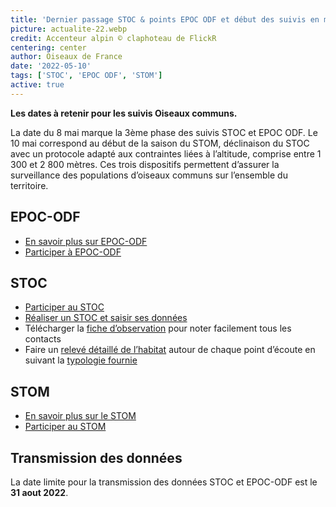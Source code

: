 ```yaml
---
title: 'Dernier passage STOC & points EPOC ODF et début des suivis en montagne !'
picture: actualite-22.webp
credit: Accenteur alpin © claphoteau de FlickR
centering: center
author: Oiseaux de France
date: '2022-05-10'
tags: ['STOC', 'EPOC ODF', 'STOM']
active: true
---
```


**Les dates à retenir pour les suivis Oiseaux communs.**

La date du 8 mai marque la 3ème phase des suivis STOC et EPOC ODF. Le 10 mai correspond au début de la saison du STOM, déclinaison du STOC avec un protocole adapté aux contraintes liées à l’altitude, comprise entre 1 300 et 2 800 mètres. Ces trois dispositifs permettent d’assurer la surveillance des populations d’oiseaux communs sur l’ensemble du territoire.

## EPOC-ODF

- [En savoir plus sur EPOC-ODF](/get-involved/epoc-odf)
- [Participer à EPOC-ODF](/get-involved/epoc-odf#get-involved)

## STOC

- [Participer au STOC](/get-involved/stoc#get-involved)
- [Réaliser un STOC et saisir ses données](https://www.lpo.fr/content/download/14086/176404?version=1)
- Télécharger la [fiche d’observation](https://www.lpo.fr/content/download/7261/68444?version=3) pour noter facilement tous les contacts
- Faire un [relevé détaillé de l’habitat](https://www.lpo.fr/content/download/7262/68450?version=4) autour de chaque point d’écoute en suivant la [typologie fournie](https://www.lpo.fr/content/download/7266/68474?version=3)

## STOM

- [En savoir plus sur le STOM](https://www.lpo.fr/la-lpo-en-actions/connaissance-des-especes-sauvages/suivis-ornithologiques/oiseaux-communs/stom)
- [Participer au STOM](mailto:jules.chiffard@gmail.com)

## Transmission des données

La date limite pour la transmission des données STOC et EPOC-ODF est le **31 aout 2022**.
